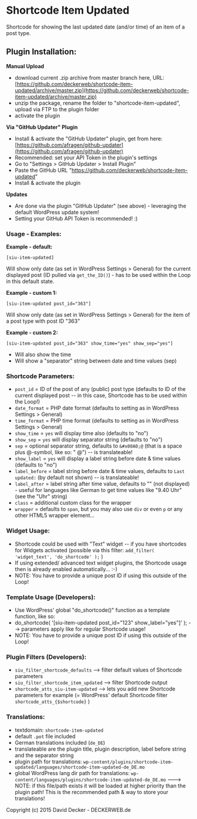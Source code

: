 # Shortcode Item Updated

Shortcode for showing the last updated date (and/or time) of an item of a post type.


## Plugin Installation:

**Manual Upload**
* download current .zip archive from master branch here, URL: [https://github.com/deckerweb/shortcode-item-updated/archive/master.zip](https://github.com/deckerweb/shortcode-item-updated/archive/master.zip)
* unzip the package, rename the folder to "shortcode-item-updated", upload via FTP to the plugin folder
* activate the plugin

**Via "GitHub Updater" Plugin**

* Install & activate the "GitHub Updater" plugin, get from here: [https://github.com/afragen/github-updater](https://github.com/afragen/github-updater)
* Recommended: set your API Token in the plugin's settings
* Go to "Settings > GitHub Updater > Install Plugin"
* Paste the GitHub URL "https://github.com/deckerweb/shortcode-item-updated"
* Install & activate the plugin

**Updates**
* Are done via the plugin "GitHub Updater" (see above) - leveraging the default WordPress update system!
* Setting your GitHub API Token is recommended! :)


### Usage - Examples:

**Example - default:**

```
[siu-item-updated]
```

Will show only date (as set in WordPress Settings > General) for the current displayed post (ID pulled via `get_the_ID()`) - has to be used within the Loop in this default state.

**Example - custom 1:**

```
[siu-item-updated post_id="363"]
```

Will show only date (as set in WordPress Settings > General) for the item of a post type with post ID "363"

**Example - custom 2:**

```
[siu-item-updated post_id="363" show_time="yes" show_sep="yes"]
```

- Will also show the time
- Will show a "separator" string between date and time values (sep)


### Shortcode Parameters:

- `post_id` = ID of the post of any (public) post type (defaults to ID of the current displayed post -- in this case, Shortcode has to be used within the Loop!)
- `date_format` = PHP date format (defaults to setting as in WordPress Settings > General)
- `time_format` = PHP time format (defaults to setting as in WordPress Settings > General)
- `show_time` = `yes` will display time also (defaults to "no")
- `show_sep` = `yes` will display separator string (defaults to "no")
- `sep` = optional separator string, defaults to `&#x00A0;@` (that is a space plus @-symbol, like so: " @") -- is translateable!
- `show_label` = `yes` will display a label string before date & time values (defaults to "no")
- `label_before` = label string before date & time values, defaults to `Last updated:` (by default not shown) -- is translateable!
- `label_after` = label string after time value, defaults to "" (not displayed) - useful for languages like German to get time values like "9.40 Uhr" (see the "Uhr" string)
- `class` = additional custom class for the wrapper
- `wrapper` = defaults to `span`, but you may also use `div` or even `p` or any other HTML5 wrapper element...


### Widget Usage:

* Shortcode could be used with "Text" widget -- if you have shortcodes for Widgets activated (possible via this filter: `add_filter( 'widget_text', 'do_shortcode' );` )
* If using extended/ advanced text widget plugins, the Shortcode usage then is already enabled automatically... :-)
* NOTE: You have to provide a unique post ID if using this outside of the Loop!


### Template Usage (Developers):

* Use WordPress' global "do_shortcode()" function as a template function, like so:
* do_shortcode( '[siu-item-updated post_id="123" show_label="yes"]' ); --> parameters apply like for regular Shortcode usage!
* NOTE: You have to provide a unique post ID if using this outside of the Loop!


### Plugin Filters (Developers):

* `siu_filter_shortcode_defaults` --> filter default values of Shortcode parameters
* `siu_filter_shortcode_item_updated` --> filter Shortcode output
* `shortcode_atts_siu-item-updated` --> lets you add new Shortcode parameters for example (= WordPress' default Shortcode filter `shortcode_atts_{$shortcode}` )


### Translations:

* textdomain: `shortcode-item-updated`
* default `.pot` file included
* German translations included (`de_DE`)
* translateable are the plugin title, plugin description, label before string and the separator string
* plugin path for translations: `wp-content/plugins/shortcode-item-updated/languages/shortcode-item-updated-de_DE.mo`
* global WordPress lang dir path for translations: `wp-content/languages/plugins/shortcode-item-updated-de_DE.mo` ---> NOTE: if this file/path exists it will be loaded at higher priority than the plugin path! This is the recommended path & way to store your translations!

Copyright (c) 2015 David Decker - DECKERWEB.de